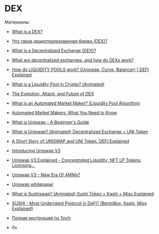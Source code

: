 # DEX


Материалы:

* [What is a DEX?](https://www.coinbase.com/ru/learn/crypto-basics/what-is-a-dex)
* [Что такое децентрализованная биржа (DEX)?](https://forklog.com/cryptorium/chto-takoe-detsentralizovannye-birzhi-dex/)
* [What Is a Decentralized Exchange (DEX)?](https://academy.binance.com/en/articles/what-is-a-decentralized-exchange-dex#automated-market-makers-amm)
* [What are decentralized exchanges, and how do DEXs work?](https://cointelegraph.com/defi-101/what-are-decentralized-exchanges-and-how-do-dexs-work)
* [How do LIQUIDITY POOLS work? (Uniswap, Curve, Balancer) | DEFI Explained](https://www.youtube.com/watch?v=cizLhxSKrAc&t=3s)
* [What is a Liquidity Pool in Crypto? (Animated)](https://www.youtube.com/watch?v=dVJzcFDo498)
* [The Evolution, Attack, and Future of DEX](https://blog.dodoex.io/the-evolution-attack-and-future-of-dex-53392064865d)

* [What is an Automated Market Maker? (Liquidity Pool Algorithm)](https://www.youtube.com/watch?v=1PbZMudPP5E)
* [Automated Market Makers: What You Need to Know](https://hackernoon.com/automated-market-makers-what-you-need-to-know)

* [What is Uniswap - A Beginner's Guide](https://www.youtube.com/watch?v=dIneNZTnFMw)
* [What is Uniswap? (Animated) Decentralized Exchange + UNI Token](https://www.youtube.com/watch?v=DLu35sIqVTM)
* [A Short Story of UNISWAP and UNI Token. DEFI Explained](https://www.youtube.com/watch?v=LpjMgS4OVzs)
* [Introducing Uniswap V3](https://uniswap.org/blog/uniswap-v3)
* [Uniswap V3 Explained - Concentrated Liquidity, NFT LP Tokens, Licensing…](https://www.youtube.com/watch?v=ClWR1570UQw)
* [Uniswap V3 – New Era Of AMMs?](https://finematics.com/uniswap-v3-explained/)
* [Uniswap whitepaper](https://uniswap.org/whitepaper-v3.pdf)

* [What is Sushiswap? (Animated) Sushi Token + Kashi + Miso Explained](https://www.youtube.com/watch?v=NTYbVnENeVo)
* [SUSHI - Most Underrated Protocol in DeFi? (BentoBox, Kashi, Miso Explained)](https://www.youtube.com/watch?v=Cbtvc8Eso_g)

* [Полная инструкция по 1inch](https://www.youtube.com/watch?v=UeOxYFbGKhk)
* 0x
